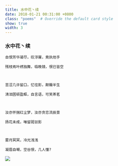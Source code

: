 ```yaml
---
title: 水中花丶续
date: 2018-01-21 00:31:00 +0800
class: "poems"  # Override the default card style
show: true
width: 3
---
```


### 水中花丶续

```angular2html
自恨芳华凝尽，叹浮屠，竟执他手

残枝焉叶绣独舞，临晚镜，恨已皆空



苦涩几许留口，忆往影，颠簸半生

清泪困顿盈眶，自言语，可笑茶茗



汝亦怀揣红尘梦，汝亦贪恋流辰景

扬花未成，唯留斑驳影



雾月冥冥，冷光浅浅

凝眉自嘲，空谷恨，几人懂?
```
<div>
<img src="{{ 'assets/images/poems/water_flower.jfif' | relative_url }}" class="img-fluid rounded" >
</div>